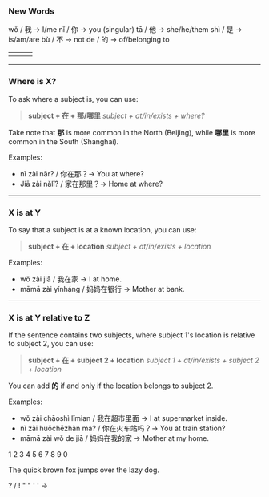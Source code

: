 ### New Words

wǒ / 我 → I/me
nǐ / 你 → you (singular)
tā / 他 →  she/he/them
shì / 是 → is/am/are
bù / 不 → not
de / 的 → of/belonging to

|     |     |     |
| --- | --- | --- |
|     |     |     |


---
### Where is X?

To ask where a subject is, you can use:

> **subject + 在 + 那/哪里**
> *subject + at/in/exists + where?*

Take note that **那** is more common in the North (Beijing), while **哪里** is more common in the South (Shanghai).

Examples:
- nǐ zài nǎr? / 你在那？-> You at where?
- Jiā zài nǎlǐ? / 家在那里？-> Home at where?

---
### X is at Y

To say that a subject is at a known location, you can use:

>**subject + 在 + location**
> *subject + at/in/exists + location*

Examples:
- wǒ zài jiā / 我在家 -> I at home.
- māmā zài yínháng / 妈妈在银行 -> Mother at bank. 

---
### X is at Y relative to Z

If the sentence contains two subjects, where subject 1's location is relative to subject 2, you can use:

>**subject + 在 + subject 2 + location**
> *subject 1 + at/in/exists + subject 2 + location*

You can add **的** if and only if the location belongs to subject 2.

Examples:
- wǒ zài chāoshì lǐmian / 我在超市里面 -> I at supermarket inside.
- nǐ zài huǒchēzhàn ma? / 你在火车站吗？-> You at train station?
- māmā zài wǒ de jiā / 妈妈在我的家 -> Mother at my home.


1 2 3 4 5 6 7 8 9 0

The quick brown fox jumps over the lazy dog. 

? / ! " " ' ' -> 